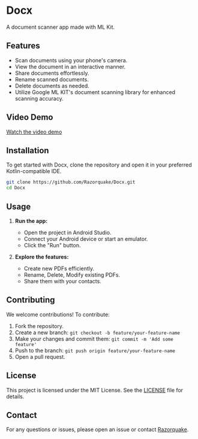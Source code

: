 # Docx

A document scanner app made with ML Kit.

## Features

- Scan documents using your phone's camera.
- View the document in an interactive manner.
- Share documents effortlessly.
- Rename scanned documents.
- Delete documents as needed.
- Utilize Google ML KIT's document scanning library for enhanced scanning accuracy.

## Video Demo

[Watch the video demo](https://drive.google.com/file/d/1N4uFm4aXRS4kfUp0piheRtXPDAA3vucx/view?usp=drivesdk)


## Installation

To get started with Docx, clone the repository and open it in your preferred Kotlin-compatible IDE.

```bash
git clone https://github.com/Razorquake/Docx.git
cd Docx
```

## Usage

1. **Run the app:**
    - Open the project in Android Studio.
    - Connect your Android device or start an emulator.
    - Click the "Run" button.

2. **Explore the features:**
    - Create new PDFs efficiently.
    - Rename, Delete, Modify existing PDFs.
    - Share them with your contacts.

## Contributing
We welcome contributions! To contribute:

1. Fork the repository.
2. Create a new branch: `git checkout -b feature/your-feature-name`
3. Make your changes and commit them: `git commit -m 'Add some feature'`
4. Push to the branch: `git push origin feature/your-feature-name`
5. Open a pull request.

## License
This project is licensed under the MIT License. See the [LICENSE](LICENSE) file for details.

## Contact
For any questions or issues, please open an issue or contact [Razorquake](https://github.com/Razorquake).
